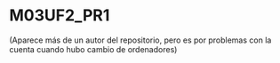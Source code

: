 # M03UF2_PR1

(Aparece más de un autor del repositorio, pero es por problemas con la cuenta cuando hubo cambio de ordenadores)
